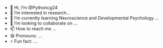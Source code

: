 - 👋 Hi, I’m @Pythoncg24
- 👀 I’m interested in research...
- 🌱 I’m currently learning Neuroscience and Developmental Psychology ...
- 💞️ I’m looking to collaborate on ...
- 📫 How to reach me ...
- 😄 Pronouns: ...
- ⚡ Fun fact: ...

<!---
Pythoncg24/Pythoncg24 is a ✨ special ✨ repository because its `README.md` (this file) appears on your GitHub profile.
You can click the Preview link to take a look at your changes.
--->
